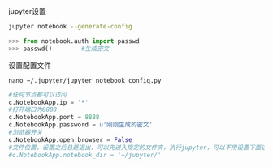jupyter设置

```bash
jupyter notebook --generate-config
```

```python
>>> from notebook.auth import passwd
>>> passwd()		#生成密文
```



设置配置文件

```
nano ~/.jupyter/jupyter_notebook_config.py
```

```python
#任何节点都可以访问
c.NotebookApp.ip = '*'
#打开端口为8888
c.NotebookApp.port = 8888
c.NotebookApp.password = u'刚刚生成的密文'
#浏览器开关
c.NotebookApp.open_browser = False
#文件位置，设置之后总是退出，可以先进入指定的文件夹，执行jupyter，可以不用设置下面这项
#c.NotebookApp.notebook_dir = '~/jupyter/'
```

